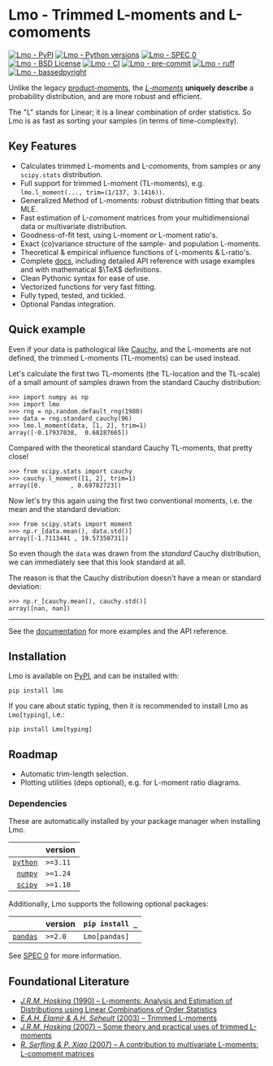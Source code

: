 <!--overview-start-->

# Lmo - Trimmed L-moments and L-comoments

[![Lmo - PyPI][IMG-PYPI]][PYPI]
[![Lmo - Python versions][IMG-PY]][REPO]
[![Lmo - SPEC 0][IMG-SPEC0]][SPEC0]
[![Lmo - BSD License][IMG-BSD]][BSD]
[![Lmo - CI][IMG-CI]][CI]
[![Lmo - pre-commit][IMG-PC]][PC]
[![Lmo - ruff][IMG-RUFF]][RUFF]
[![Lmo - bassedpyright][IMG-BPR]][BPR]

Unlike the legacy
[product-moments](https://wikipedia.org/wiki/Moment_(mathematics)), the
[*L-moments*](https://wikipedia.org/wiki/L-moment) **uniquely describe** a
probability distribution, and are more robust and efficient.

The "L" stands for Linear; it is a linear combination of order statistics.
So Lmo is as fast as sorting your samples (in terms of time-complexity).

## Key Features

- Calculates trimmed L-moments and L-*co*moments, from samples or any
  `scipy.stats` distribution.
- Full support for trimmed L-moment (TL-moments), e.g.
  `lmo.l_moment(..., trim=(1/137, 3.1416))`.
- Generalized Method of L-moments: robust distribution fitting that beats MLE.
- Fast estimation of L-*co*moment matrices from your multidimensional data
  or multivariate distribution.
- Goodness-of-fit test, using L-moment or L-moment ratio's.
- Exact (co)variance structure of the sample- and population L-moments.
- Theoretical & empirical influence functions of L-moments & L-ratio's.
- Complete [docs][DOCS], including detailed API
reference with usage examples and with mathematical $\TeX$ definitions.
- Clean Pythonic syntax for ease of use.
- Vectorized functions for very fast fitting.
- Fully typed, tested, and tickled.
- Optional Pandas integration.

## Quick example

Even if your data is pathological like
[Cauchy](https://wikipedia.org/wiki/Cauchy_distribution), and the L-moments
are not defined, the trimmed L-moments (TL-moments) can be used instead.

Let's calculate the first two TL-moments (the TL-location and the TL-scale) of a small
amount of samples drawn from the standard Cauchy distribution:

```pycon
>>> import numpy as np
>>> import lmo
>>> rng = np.random.default_rng(1980)
>>> data = rng.standard_cauchy(96)
>>> lmo.l_moment(data, [1, 2], trim=1)
array([-0.17937038,  0.68287665])
```

Compared with the theoretical standard Cauchy TL-moments, that pretty close!

```pycon
>>> from scipy.stats import cauchy
>>> cauchy.l_moment([1, 2], trim=1)
array([0.        , 0.69782723])
```

Now let's try this again using the first two conventional moments, i.e. the mean
and the standard deviation:

```pycon
>>> from scipy.stats import moment
>>> np.r_[data.mean(), data.std()]
array([-1.7113441 , 19.57350731])
```

So even though the `data` was drawn from the *standard* Cauchy distribution, we can
immediately see that this look standard at all.

The reason is that the Cauchy distribution doesn't have a mean or standard
deviation:

```pycon
>>> np.r_[cauchy.mean(), cauchy.std()]
array([nan, nan])
```

---

See the [documentation][DOCS] for more examples and the API reference.

## Installation

Lmo is available on [PyPI][PYPI], and can be installed
with:

```shell
pip install lmo
```

If you care about static typing, then it is recommended to install Lmo as
`Lmo[typing]`, i.e.:

```shell
pip install Lmo[typing]
```

## Roadmap

- Automatic trim-length selection.
- Plotting utilities (deps optional), e.g. for L-moment ratio diagrams.

### Dependencies

These are automatically installed by your package manager when installing Lmo.

|                | version  |
| -------------: | -------- |
| [`python`][PY] | `>=3.11` |
| [`numpy`][NP]  | `>=1.24` |
| [`scipy`][SP]  | `>=1.10` |

Additionally, Lmo supports the following optional packages:

|                | version | `pip install _` |
| -------------: | ------- | --------------- |
| [`pandas`][PD] | `>=2.0` | `Lmo[pandas]`   |

See [SPEC 0][SPEC0] for more information.

## Foundational Literature

- [*J.R.M. Hosking* (1990) &ndash; L-moments: Analysis and Estimation of Distributions using Linear Combinations of Order Statistics](https://doi.org/10.1111/j.2517-6161.1990.tb01775.x)
- [*E.A.H. Elamir & A.H. Seheult* (2003) &ndash; Trimmed L-moments](https://doi.org/10.1016/S0167-9473(02)00250-5)
- [*J.R.M. Hosking* (2007) &ndash; Some theory and practical uses of trimmed L-moments](https://doi.org/10.1016/j.jspi.2006.12.002)
- [*R. Serﬂing & P. Xiao* (2007) &ndash; A contribution to multivariate L-moments: L-comoment matrices](https://doi.org/10.1016/j.jmva.2007.01.008)

[IMG-PYPI]: https://img.shields.io/pypi/v/Lmo
[IMG-PY]: https://img.shields.io/pypi/pyversions/Lmo
[IMG-SPEC0]: https://img.shields.io/badge/SPEC-0-green?labelColor=%23004811&color=%235CA038
[IMG-BSD]: https://img.shields.io/github/license/jorenham/Lmo
[IMG-CI]: https://img.shields.io/github/actions/workflow/status/jorenham/Lmo/ci.yml?branch=master
[IMG-PC]: https://img.shields.io/badge/pre--commit-enabled-orange?logo=pre-commit
[IMG-RUFF]: https://img.shields.io/endpoint?url=https://raw.githubusercontent.com/astral-sh/ruff/main/assets/badge/v2.json
[IMG-BPR]: https://img.shields.io/badge/basedpyright-checked-42b983

[PYPI]: https://pypi.org/project/Lmo/
[REPO]: https://github.com/jorenham/Lmo
[DOCS]: https://jorenham.github.io/Lmo/
[BSD]: https://github.com/jorenham/Lmo/blob/master/LICENSE
[CI]: https://github.com/jorenham/Lmo/actions/workflows/ci.yml?query=branch%3Amaster

[PC]: https://github.com/pre-commit/pre-commit
[RUFF]: https://github.com/astral-sh/ruff
[BPR]: https://github.com/detachhead/basedpyright/
[PY]: https://github.com/python/cpython
[NP]: https://github.com/numpy/numpy
[SP]: https://github.com/scipy/scipy
[PD]: https://github.com/pandas-dev/pandas
[SPEC0]: https://scientific-python.org/specs/spec-0000/

<!--overview-end-->
